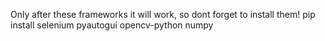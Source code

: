 Only after these frameworks it will work, so dont forget to install them!
pip install selenium pyautogui opencv-python numpy

